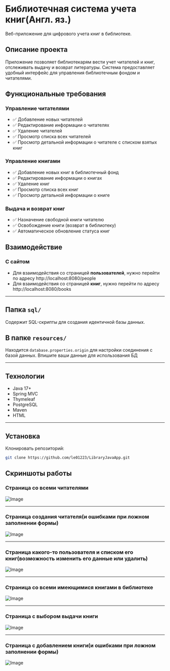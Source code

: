 # Библиотечная система учета книг(Англ. яз.)

Веб-приложение для цифрового учета книг в библиотеке.

## Описание проекта

Приложение позволяет библиотекарям вести учет читателей и книг, отслеживать выдачу и возврат литературы. Система предоставляет удобный интерфейс для управления библиотечным фондом и читателями.

## Функциональные требования

### Управление читателями
- ✅ Добавление новых читателей
- ✅ Редактирование информации о читателях
- ✅ Удаление читателей
- ✅ Просмотр списка всех читателей
- ✅ Просмотр детальной информации о читателе с списком взятых книг

### Управление книгами
- ✅ Добавление новых книг в библиотечный фонд
- ✅ Редактирование информации о книгах
- ✅ Удаление книг
- ✅ Просмотр списка всех книг
- ✅ Просмотр детальной информации о книге

### Выдача и возврат книг
- ✅ Назначение свободной книги читателю
- ✅ Освобождение книги (возврат в библиотеку)
- ✅ Автоматическое обновление статуса книг

## Взаимодействие
### С сайтом
- Для взаимодействия со страницей **пользователей**, нужно перейти по адресу http://localhost:8080/people
- Для взаимодействия со страницей **книг**, нужно перейти по адресу http://localhost:8080/books

---

## Папка `sql/`
Содержит SQL-скрипты для создания идентичной базы данных.

## В папке `resources/`
Находится `database.properties.origin` для настройки соединения с базой данных. Впишите ваши данные для использования БД

---

## Технологии

- Java 17+
- Spring MVC
- Thymeleaf
- PostgreSQL
- Maven
- HTML

---

## Установка

Клонировать репозиторий:

```bash
git clone https://github.com/le01223/LibraryJavaApp.git
```


## Скриншоты работы
### Страница со всеми читателями
![Image](https://github.com/user-attachments/assets/7b469022-6c72-4344-90d8-70c07a676345)

---
### Страница создания читателя(и ошибками при ложном заполнении формы)
![Image](https://github.com/user-attachments/assets/32e55609-4dc8-4bbe-a7bf-b962ed954f76)

---
### Страница какого-то пользователя и списком его книг(возможность изменить его данные или удалить)
![Image](https://github.com/user-attachments/assets/f7cd72fd-00c5-4950-a554-5856394a4ded)

---
### Страница со всеми имеющимися книгами в библиотеке
![Image](https://github.com/user-attachments/assets/8236a0b8-cf2b-4560-969a-8027dfa120cb)

---

### Страница с выбором выдачи книги 
![Image](https://github.com/user-attachments/assets/3af964fa-b3d7-4d73-857c-d1b08de96230)

---
### Страница с добавлением книги(и ошибками при ложном заполнении формы)
![Image](https://github.com/user-attachments/assets/52133afd-16c5-4eb1-ae87-f347e4784c86)
